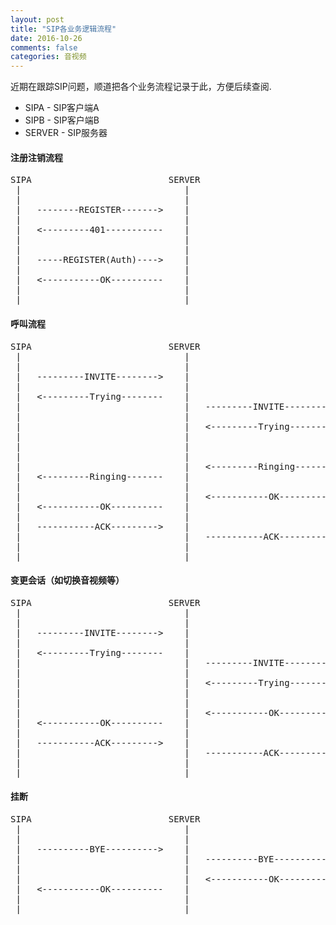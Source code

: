 ```yaml
---
layout: post
title: "SIP各业务逻辑流程"
date: 2016-10-26
comments: false
categories: 音视频
---
```


近期在跟踪SIP问题，顺道把各个业务流程记录于此，方便后续查阅.

* SIPA - SIP客户端A
* SIPB - SIP客户端B
* SERVER - SIP服务器

#### 注册注销流程
<pre>
SIPA                          SERVER
 |                               |
 |                               |
 |   --------REGISTER------->    |
 |                               |
 |   <---------401-----------    |
 |                               |
 |                               |
 |   -----REGISTER(Auth)---->    |
 |                               |
 |   <-----------OK----------    |
 |                               |
 |                               |
</pre>

#### 呼叫流程

<pre>
SIPA                          SERVER                           SIPB
 |                               |                              |
 |                               |                              |
 |   ---------INVITE-------->    |                              |
 |                               |                              |
 |   <---------Trying--------    |                              |
 |                               |   ---------INVITE-------->   |
 |                               |                              |
 |                               |   <---------Trying--------   |
 |                               |                              |
 |                               |                              |
 |                               |                              |
 |                               |   <---------Ringing-------   |
 |   <---------Ringing-------    |                              |
 |                               |                              |
 |                               |   <-----------OK----------   |
 |   <-----------OK----------    |                              |
 |                               |                              |
 |   -----------ACK--------->    |                              |
 |                               |   -----------ACK--------->   |
 |                               |                              |
 |                               |                              |
</pre>

#### 变更会话（如切换音视频等）
<pre>
SIPA                          SERVER                           SIPB
 |                               |                              |
 |                               |                              |
 |   ---------INVITE-------->    |                              |
 |                               |                              |
 |   <---------Trying--------    |                              |
 |                               |   ---------INVITE-------->   |
 |                               |                              |
 |                               |   <---------Trying--------   |
 |                               |                              |
 |                               |                              |
 |                               |   <-----------OK----------   |
 |   <-----------OK----------    |                              |
 |                               |                              |
 |   -----------ACK--------->    |                              |
 |                               |   -----------ACK--------->   |
 |                               |                              |
 |                               |                              |
</pre>

#### 挂断
<pre>
SIPA                          SERVER                           SIPB
 |                               |                              |
 |                               |                              |
 |   ----------BYE---------->    |                              |
 |                               |   ----------BYE---------->   |
 |                               |                              |
 |                               |   <-----------OK----------   |
 |   <-----------OK----------    |                              |
 |                               |                              |
 |                               |                              |
</pre>
